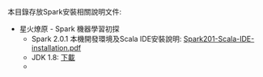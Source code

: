 本目錄存放Spark安裝相關說明文件:<BR>
<ul>
  <li>
    星火燎原 - Spark 機器學習初探
    <ul>
      <li>Spark 2.0.1 本機開發環境及Scala IDE安裝說明: <a href="https://github.com/yclee0418/sparkTeach/blob/master/installation/Spark201-Scala-IDE-installation.pdf" target="_blank">Spark201-Scala-IDE-installation.pdf</a></li>
      <li>JDK 1.8: <a href="http://www.oracle.com/technetwork/java/javase/downloads/jdk8-downloads-2133151.html" target="_blank">下載</a></li>
      <li></li>
    </ul>
  </li>
</ul>
